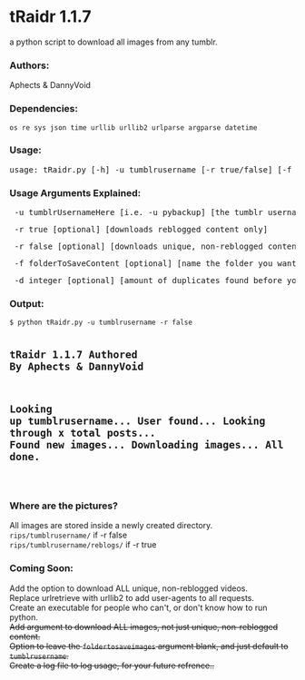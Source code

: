 # tRaidr 1.1.7
a python script to download all images from any tumblr.

<h3>Authors:</h3>
Aphects & DannyVoid

<h3>Dependencies:</h3>
<code>os re sys json time urllib urllib2 urlparse argparse datetime</code>

<h3>Usage:</h3>
<pre>usage: tRaidr.py [-h] -u tumblrusername [-r true/false] [-f foldertosavecontent] [-d 20]</pre>

<h3>Usage Arguments Explained:</h3>
<pre> -u tumblrUsernameHere [i.e. -u pybackup] [the tumblr username, excluding .tumblr.com]</pre>
<pre> -r true [optional] [downloads reblogged content only]</pre>
<pre> -r false [optional] [downloads unique, non-reblogged content only]</pre>
<pre> -f folderToSaveContent [optional] [name the folder you want content to be saved in]</pre>
<pre> -d integer [optional] [amount of duplicates found before you stop checking for new images]</pre>

<h3>Output:</h3>
<pre><code>$ python tRaidr.py -u tumblrusername -r false

tRaidr 1.1.7
Authored By Aphects & DannyVoid
-------------------------------
Looking up tumblrusername...
User found...
Looking through x total posts...
Found new images...
Downloading images...
All done.
-------------------------------
</code></pre>

<h3>Where are the pictures?</h3>
All images are stored inside a newly created directory.<br />
<code>rips/tumblrusername/</code> if -r false<br />
<code>rips/tumblrusername/reblogs/</code> if -r true

<h3>Coming Soon:</h3>
Add the option to download ALL unique, non-reblogged videos.<br />
Replace urlretrieve with urllib2 to add user-agents to all requests.<br />
Create an executable for people who can't, or don't know how to run python.<br />
<s>Add argument to download ALL images, not just unique, non-reblogged content.</s><br />
<s>Option to leave the <code>foldertosaveimages</code> argument blank, and just default to <code>tumblrusername</code>.</s><br />
<s>Create a log file to log usage, for your future refrence..</s><br />